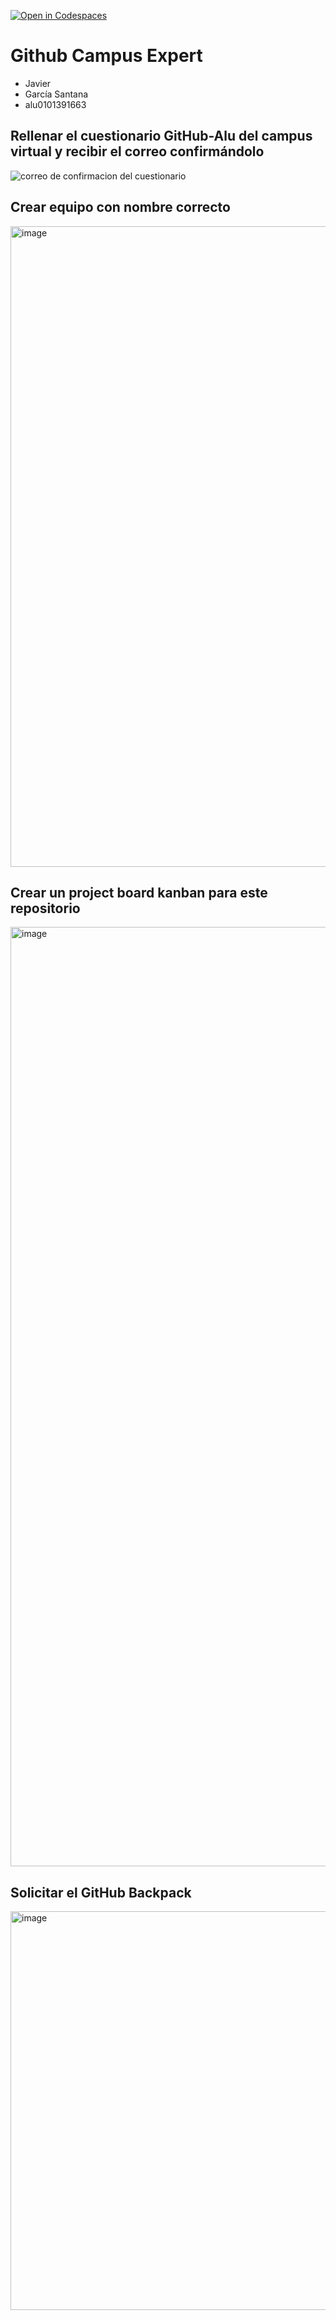 [![Open in Codespaces](https://classroom.github.com/assets/launch-codespace-2972f46106e565e64193e422d61a12cf1da4916b45550586e14ef0a7c637dd04.svg)](https://classroom.github.com/open-in-codespaces?assignment_repo_id=17903761)
# Github Campus Expert 

- Javier 
- García Santana 
- alu0101391663

## Rellenar el cuestionario GitHub-Alu del campus virtual y recibir el correo confirmándolo

![correo de confirmacion del cuestionario](docs/correo_cuestionario.png)

## Crear equipo con nombre correcto

<img width="1025" alt="image" src="https://github.com/user-attachments/assets/be83c29f-4d9a-4288-b8e6-e4b9af7b5dea" />

## Crear un project board kanban para este repositorio

<img width="1503" alt="image" src="https://github.com/user-attachments/assets/e457878a-332c-44e6-82bb-3efd0396c731" />

## Solicitar el GitHub Backpack

<img width="638" alt="image" src="https://github.com/user-attachments/assets/2c951548-ece0-476d-85fc-5331919bf457" />
